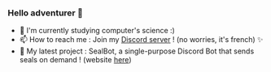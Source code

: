 ### Hello adventurer 👋

- 💼 I'm currently studying computer's science :)
- 📫 How to reach me : Join my [Discord server](https://discord.com/invite/6kWebUpkfR) ! (no worries, it's french) ✨
- 💙 My latest project : SealBot, a single-purpose Discord Bot that sends seals on demand ! (website [here](https://top.gg/bot/635780477617307697))
